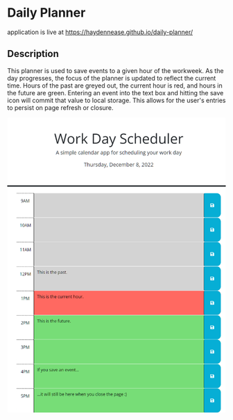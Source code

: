 # Daily Planner
application is live at https://haydennease.github.io/daily-planner/

## Description 
This planner is used to save events to a given hour of the workweek. As the day progresses, the focus of the planner is updated to reflect the current time. Hours of the past are greyed out, the current hour is red, and hours in the future are green. Entering an event into the text box and hitting the save icon will commit that value to local storage. This allows for the user's entries to persist on page refresh or closure.

![daily-planner](.//assets/images/daily-planner.png)